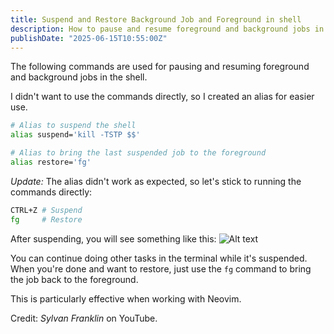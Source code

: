 ```yaml
---
title: Suspend and Restore Background Job and Foreground in shell
description: How to pause and resume foreground and background jobs in the shell.
publishDate: "2025-06-15T10:55:00Z"
---
```


The following commands are used for pausing and resuming foreground and background jobs in the shell.

I didn't want to use the commands directly, so I created an alias for easier use.

```sh
# Alias to suspend the shell
alias suspend='kill -TSTP $$'

# Alias to bring the last suspended job to the foreground
alias restore='fg'
```

*Update:*
The alias didn't work as expected, so let's stick to running the commands directly:

```sh
CTRL+Z # Suspend
fg     # Restore
```

After suspending, you will see something like this:
![Alt text](/suspend_and_append.webp)

You can continue doing other tasks in the terminal while it's suspended. When you're done and want to restore, just use the `fg` command to bring the job back to the foreground.

This is particularly effective when working with Neovim.

Credit: *Sylvan Franklin* on YouTube.

